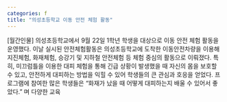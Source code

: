 ```yaml
---
categories: f
title: "의성초등학교 이동 안전 체험 활동"
---
```

[월간인물] 의성초등학교에서 9월 22일 1학년 학생을 대상으로 이동 안전 체험 활동을 운영했다. 이날 실시된 안전체험활동은 의성초등학교에 도착한 이동안전차량을 이용해 지진체험, 화재체험, 승강기 및 지하철 안전체험 등 체험 중심의 활동으로 이뤄졌다. 특히, 미끄럼틀을 이용한 대피 체험을 통해 긴급 상황이 발생했을 때 자신의 몸을 보호할 수 있고, 안전하게 대피하는 방법을 익힐 수 있어 학생들의 큰 관심과 호응을 얻었다. 프로그램에 참여한 많은 학생들은 “화재가 났을 때 어떻게 대피하는지 배울 수 있어서 좋았다.” 며 다양한 교육